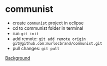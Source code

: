 communist
=========

 * create `communist` project in eclipse
 * cd to communist folder in terminal
 * run `git init`
 * add remote: `git add remote origin git@github.com:murlocbrand/communist.git`
 * pull changes: `git pull`

[Background](https://gfycat.com/SlimMellowLacewing)
